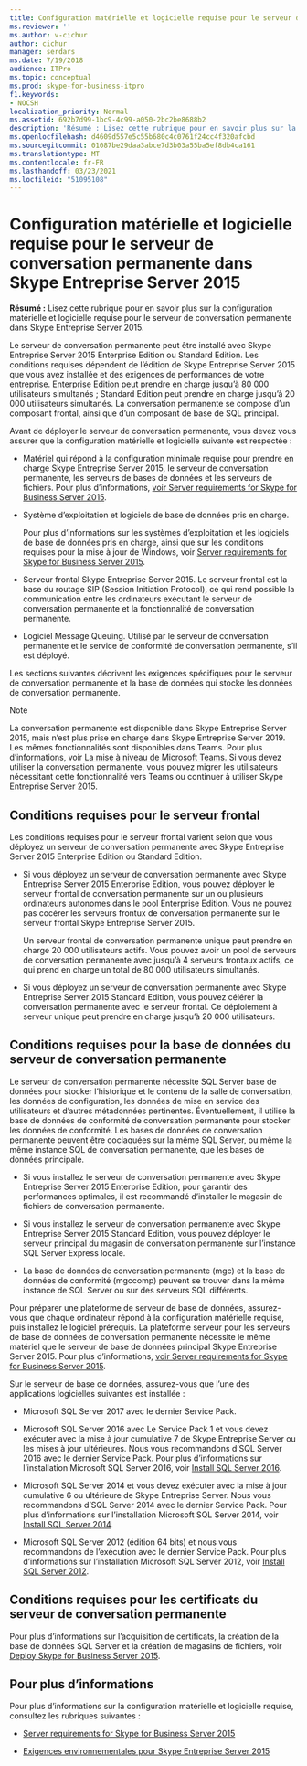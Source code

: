 ```yaml
---
title: Configuration matérielle et logicielle requise pour le serveur de conversation permanente dans Skype Entreprise Server 2015
ms.reviewer: ''
ms.author: v-cichur
author: cichur
manager: serdars
ms.date: 7/19/2018
audience: ITPro
ms.topic: conceptual
ms.prod: skype-for-business-itpro
f1.keywords:
- NOCSH
localization_priority: Normal
ms.assetid: 692b7d99-1bc9-4c99-a050-2bc2be8688b2
description: 'Résumé : Lisez cette rubrique pour en savoir plus sur la configuration matérielle et logicielle requise pour le serveur de conversation permanente dans Skype Entreprise Server 2015.'
ms.openlocfilehash: d4609d557e5c55b680c4c0761f24cc4f320afcbd
ms.sourcegitcommit: 01087be29daa3abce7d3b03a55ba5ef8db4ca161
ms.translationtype: MT
ms.contentlocale: fr-FR
ms.lasthandoff: 03/23/2021
ms.locfileid: "51095108"
---
```

# <a name="hardware-and-software-requirements-for-persistent-chat-server-in-skype-for-business-server-2015"></a>Configuration matérielle et logicielle requise pour le serveur de conversation permanente dans Skype Entreprise Server 2015
 
**Résumé :** Lisez cette rubrique pour en savoir plus sur la configuration matérielle et logicielle requise pour le serveur de conversation permanente dans Skype Entreprise Server 2015.
  
Le serveur de conversation permanente peut être installé avec Skype Entreprise Server 2015 Enterprise Edition ou Standard Edition. Les conditions requises dépendent de l’édition de Skype Entreprise Server 2015 que vous avez installée et des exigences de performances de votre entreprise. Enterprise Edition peut prendre en charge jusqu’à 80 000 utilisateurs simultanés ; Standard Edition peut prendre en charge jusqu’à 20 000 utilisateurs simultanés. La conversation permanente se compose d’un composant frontal, ainsi que d’un composant de base de SQL principal.
  
Avant de déployer le serveur de conversation permanente, vous devez vous assurer que la configuration matérielle et logicielle suivante est respectée :
  
- Matériel qui répond à la configuration minimale requise pour prendre en charge Skype Entreprise Server 2015, le serveur de conversation permanente, les serveurs de bases de données et les serveurs de fichiers. Pour plus d’informations, [voir Server requirements for Skype for Business Server 2015](../../plan-your-deployment/requirements-for-your-environment/server-requirements.md).
    
- Système d’exploitation et logiciels de base de données pris en charge.
    
    Pour plus d’informations sur les systèmes d’exploitation et les logiciels de base de données pris en charge, ainsi que sur les conditions requises pour la mise à jour de Windows, voir [Server requirements for Skype for Business Server 2015](../../plan-your-deployment/requirements-for-your-environment/server-requirements.md).
    
- Serveur frontal Skype Entreprise Server 2015. Le serveur frontal est la base du routage SIP (Session Initiation Protocol), ce qui rend possible la communication entre les ordinateurs exécutant le serveur de conversation permanente et la fonctionnalité de conversation permanente. 
    
- Logiciel Message Queuing. Utilisé par le serveur de conversation permanente et le service de conformité de conversation permanente, s’il est déployé.
    
Les sections suivantes décrivent les exigences spécifiques pour le serveur de conversation permanente et la base de données qui stocke les données de conversation permanente.

> [!NOTE] 
> La conversation permanente est disponible dans Skype Entreprise Server 2015, mais n’est plus prise en charge dans Skype Entreprise Server 2019. Les mêmes fonctionnalités sont disponibles dans Teams. Pour plus d’informations, voir [La mise à niveau de Microsoft Teams.](/microsoftteams/upgrade-start-here) Si vous devez utiliser la conversation permanente, vous pouvez migrer les utilisateurs nécessitant cette fonctionnalité vers Teams ou continuer à utiliser Skype Entreprise Server 2015. 
  
## <a name="front-end-server-requirements"></a>Conditions requises pour le serveur frontal

Les conditions requises pour le serveur frontal varient selon que vous déployez un serveur de conversation permanente avec Skype Entreprise Server 2015 Enterprise Edition ou Standard Edition.
  
- Si vous déployez un serveur de conversation permanente avec Skype Entreprise Server 2015 Enterprise Edition, vous pouvez déployer le serveur frontal de conversation permanente sur un ou plusieurs ordinateurs autonomes dans le pool Enterprise Edition. Vous ne pouvez pas cocérer les serveurs frontux de conversation permanente sur le serveur frontal Skype Entreprise Server 2015. 
    
    Un serveur frontal de conversation permanente unique peut prendre en charge 20 000 utilisateurs actifs. Vous pouvez avoir un pool de serveurs de conversation permanente avec jusqu’à 4 serveurs frontaux actifs, ce qui prend en charge un total de 80 000 utilisateurs simultanés. 
    
- Si vous déployez un serveur de conversation permanente avec Skype Entreprise Server 2015 Standard Edition, vous pouvez célérer la conversation permanente avec le serveur frontal. Ce déploiement à serveur unique peut prendre en charge jusqu’à 20 000 utilisateurs. 
    
## <a name="persistent-chat-server-database-requirements"></a>Conditions requises pour la base de données du serveur de conversation permanente

Le serveur de conversation permanente nécessite SQL Server base de données pour stocker l’historique et le contenu de la salle de conversation, les données de configuration, les données de mise en service des utilisateurs et d’autres métadonnées pertinentes. Éventuellement, il utilise la base de données de conformité de conversation permanente pour stocker les données de conformité. Les bases de données de conversation permanente peuvent être coclaquées sur la même SQL Server, ou même la même instance SQL de conversation permanente, que les bases de données principale. 
  
- Si vous installez le serveur de conversation permanente avec Skype Entreprise Server 2015 Enterprise Edition, pour garantir des performances optimales, il est recommandé d’installer le magasin de fichiers de conversation permanente.
    
- Si vous installez le serveur de conversation permanente avec Skype Entreprise Server 2015 Standard Edition, vous pouvez déployer le serveur principal du magasin de conversation permanente sur l’instance SQL Server Express locale.
    
- La base de données de conversation permanente (mgc) et la base de données de conformité (mgccomp) peuvent se trouver dans la même instance de SQL Server ou sur des serveurs SQL différents.
    
Pour préparer une plateforme de serveur de base de données, assurez-vous que chaque ordinateur répond à la configuration matérielle requise, puis installez le logiciel prérequis. La plateforme serveur pour les serveurs de base de données de conversation permanente nécessite le même matériel que le serveur de base de données principal Skype Entreprise Server 2015. Pour plus d’informations, [voir Server requirements for Skype for Business Server 2015](../../plan-your-deployment/requirements-for-your-environment/server-requirements.md).
  
Sur le serveur de base de données, assurez-vous que l’une des applications logicielles suivantes est installée :

- Microsoft SQL Server 2017 avec le dernier Service Pack.

- Microsoft SQL Server 2016 avec Le Service Pack 1 et vous devez exécuter avec la mise à jour cumulative 7 de Skype Entreprise Server ou les mises à jour ultérieures. Nous vous recommandons d’SQL Server 2016 avec le dernier Service Pack. Pour plus d’informations sur l’installation Microsoft SQL Server 2016, voir [Install SQL Server 2016](/sql/database-engine/install-windows/install-sql-server?view=sql-server-2016).

- Microsoft SQL Server 2014 et vous devez exécuter avec la mise à jour cumulative 6 ou ultérieure de Skype Entreprise Server. Nous vous recommandons d’SQL Server 2014 avec le dernier Service Pack. Pour plus d’informations sur l’installation Microsoft SQL Server 2014, voir [Install SQL Server 2014](/sql/database-engine/install-windows/install-sql-server?view=sql-server-2014).

- Microsoft SQL Server 2012 (édition 64 bits) et nous vous recommandons de l’exécution avec le dernier Service Pack. Pour plus d’informations sur l’installation Microsoft SQL Server 2012, voir [Install SQL Server 2012](/previous-versions/sql/sql-server-2012/bb500395(v=sql.110)).

## <a name="persistent-chat-server-certificate-requirements"></a>Conditions requises pour les certificats du serveur de conversation permanente

Pour plus d’informations sur l’acquisition de certificats, la création de la base de données SQL Server et la création de magasins de fichiers, voir [Deploy Skype for Business Server 2015](../../deploy/deploy.md). 
  
## <a name="for-more-information"></a>Pour plus d’informations

Pour plus d’informations sur la configuration matérielle et logicielle requise, consultez les rubriques suivantes :
  
- [Server requirements for Skype for Business Server 2015](../../plan-your-deployment/requirements-for-your-environment/server-requirements.md)
    
- [Exigences environnementales pour Skype Entreprise Server 2015](../../plan-your-deployment/requirements-for-your-environment/environmental-requirements.md)
